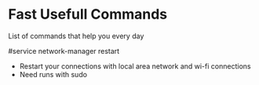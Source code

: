 # Fast Usefull Commands
List of commands that help you every day


#service network-manager restart
- Restart your connections with local area network and wi-fi connections
- Need runs with sudo
